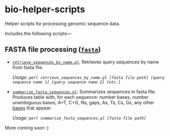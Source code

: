 # bio-helper-scripts
Helper scripts for processing genomic sequence data.

Includes the following scripts—

## FASTA file processing ([`fasta`](/fasta))
- [`retrieve_sequences_by_name.pl`](/fasta/retrieve_sequences_by_name.pl): Retrieves query sequences by name from fasta file.

   _Usage: `perl retrieve_sequences_by_name.pl [fasta file path] [query sequence name 1] [query sequence name 2] [etc.]`_
   
- [`summarize_fasta_sequences.pl`](/fasta/summarize_fasta_sequences.pl): Summarizes sequences in fasta file. Produces table with, for each sequence: number bases, number unambiguous bases, A+T, C+G, Ns, gaps, As, Ts, Cs, Gs, any other [bases](https://en.wikipedia.org/wiki/Nucleic_acid_notation) that appear.

   _Usage: `perl summarize_fasta_sequences.pl [fasta file path]`_


More coming soon :)

